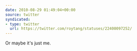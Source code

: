 ```yaml
---
date: 2010-08-29 01:49:04+00:00
source: twitter
syndicated:
- type: twitter
  url: https://twitter.com/roytang/statuses/22400097252/
---
```


Or maybe it's just me.